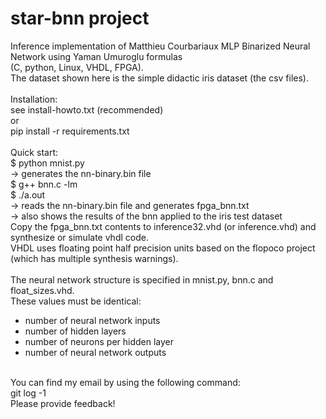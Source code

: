 star-bnn project
================
Inference implementation of Matthieu Courbariaux MLP Binarized Neural Network using Yaman Umuroglu formulas<br>
(C, python, Linux, VHDL, FPGA).<br>
The dataset shown here is the simple didactic iris dataset (the csv files).<br>
<br>
Installation:<br>
see install-howto.txt (recommended)<br>
or<br>
pip install -r requirements.txt<br>
<br>
Quick start:<br>
$ python mnist.py<br>
  -> generates the nn-binary.bin file<br>
$ g++ bnn.c -lm<br>
$ ./a.out<br>
  -> reads the nn-binary.bin file and generates fpga_bnn.txt<br>
  -> also shows the results of the bnn applied to the iris test dataset<br>
Copy the fpga_bnn.txt contents to inference32.vhd (or inference.vhd) and <br>
synthesize or simulate vhdl code.<br>
VHDL uses floating point half precision units based on the flopoco project<br>
(which has multiple synthesis warnings).<br>
<br>
The neural network structure is specified in mnist.py, bnn.c and float_sizes.vhd.<br>
These values must be identical:
- number of neural network inputs
- number of hidden layers
- number of neurons per hidden layer
- number of neural network outputs
<br>
You can find my email by using the following command:<br>
git log -1<br>
Please provide feedback!<br>
